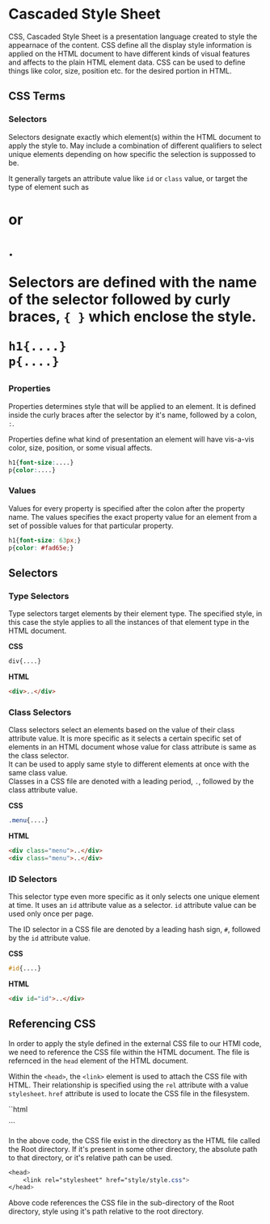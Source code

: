 # Cascaded Style Sheet

CSS, Cascaded Style Sheet is a presentation language created to style the appearnace of the content. CSS define all the display style information
is applied on the HTML document to have different kinds of visual features and affects to the plain HTML element data. CSS can be used to define
things like color, size, position etc. for the desired portion in HTML.

## CSS Terms

### Selectors

Selectors designate exactly which element(s) within the HTML document to apply the style to. May include a combination of different qualifiers to
select unique elements depending on how specific the selection is suppossed to be.  

It generally targets an attribute value like `id` or `class` value, or target the type of element such as <h1> or <p>.  

Selectors are defined with the name of the selector followed by curly braces, `{ }` which enclose the style. 

```css
h1{....}
p{....}
```

### Properties

Properties determines style that will be applied to an element. It is defined inside the curly braces after the selector by it's name, followed by a
colon, `:`.

Properties define what kind of presentation an element will have vis-a-vis color, size, position, or some visual affects.

```css
h1{font-size:....}
p{color:....}
```

### Values

Values for every property is specified after the colon after the property name. The values specifies the exact property value for an element from a
set of possible values for that particular property.  

```css
h1{font-size: 63px;}
p{color: #fad65e;}
```  

## Selectors  

### Type Selectors  

Type selectors target elements by their element type. The specified style, in this case the style applies to all the instances of that element type
in the HTML document.

**CSS**  
```css
div{....}
```  

**HTML**  
```html
<div>..</div>
```  

### Class Selectors

Class selectors select an elements based on the value of their class attribute value. It is more specific as it selects a certain specific set of
elements in an HTML document whose value for class attribute is same as the class selector.  
It can be used to apply same style to different elements at once with the same class value.  
Classes in a CSS file are denoted with a leading period, `.`, followed by the class attribute value.  

**CSS**  
```css
.menu{....}
```  

**HTML**  
```html
<div class="menu">..</div>
<div class="menu">..</div>
```  

### ID Selectors  

This selector type even more specific as it only selects one unique element at time. It uses an `id` attribute value as a selector. `id` attribute
value can be used only once per page.  

The ID selector in a CSS file are denoted by a leading hash sign, `#`, followed by the `id` attribute value.  

**CSS**
```css
#id{....}
```  

**HTML**
```html
<div id="id">..</div>
```

## Referencing CSS  

In order to  apply the style defined in the external CSS file to our HTMl code, we need to reference the CSS file within the HTML document. The file
is refernced in the `head` element of the HTML document.  

Within the `<head>`, the `<link>` element is used to attach the CSS file with HTML. Their relationship is specified using the `rel` attribute with a
value `stylesheet`. `href` attribute is used to locate the CSS file in the filesystem.  

``html
<head>
	<link rel="stylesheet" href="style.css">
</head>
```  

In the above code, the CSS file exist in the directory as the HTML file called the Root directory. If it's present in some other directory, the
absolute path to that directory, or it's relative path can be used.  

```css
<head>
	<link rel="stylesheet" href="style/style.css">
</head>
```  

Above code references the CSS file in the sub-directory of the Root directory, style using it's path relative to the root directory.
